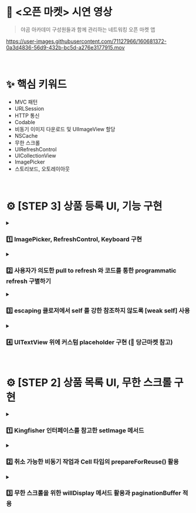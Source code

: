 # 📱 <오픈 마켓> 시연 영상

> 야곰 아카데미 구성원들과 함께 관리하는 네트워킹 오픈 마켓 앱

https://user-images.githubusercontent.com/71127966/160681372-0a3d4836-56d9-432b-bc5d-a276e3177915.mov

<br>

# ✨ 핵심 키워드

- MVC 패턴
- URLSession
- HTTP 통신
- Codable
- 비동기 이미지 다운로드 및 UIImageView 할당
- NSCache
- 무한 스크롤
- UIRefreshControl
- UICollectionView
- ImagePicker
- 스토리보드, 오토레이아웃

<br>

# ⚙️ [STEP 3] 상품 등록 UI, 기능 구현

<details>
<summary><h3>1️⃣ ImagePicker, RefreshControl, Keyboard 구현</h3></summary>

|🖼️ ImagePicker 기능|♻️ RefreshControl 기능|↕️ Keyboard 대응|
|:-:|:-:|:-:|
|![ImagePicker 기능](https://user-images.githubusercontent.com/71127966/161112789-f8bd631e-8e3d-494f-8363-64cba1a3f7ab.gif)|![RefreshControl 기능](https://user-images.githubusercontent.com/71127966/161114708-f5193b2c-1084-418c-8ce4-fe66fd3cceb3.gif)|![Keyboard 대응](https://user-images.githubusercontent.com/71127966/161109574-bdd6c677-7df1-41b7-a56e-bccaa444f277.gif)|
|imagePicker Cell 을 클릭하면<br>사진첩에서 사진을 추가할 수 있습니다.<br>정방형으로 크롭이 가능합니다.<br>사진은 최대 5장까지 추가할 수 있습니다.|화면의 edge 를 당겨서(pulling)<br>새로고침(refresh) 할 수 있습니다.<br>상품등록에 성공하면 Modal 이 내려가고<br>화면이 새로고침되며 추가한 상품을 보여줍니다.|사용자가 textField/textView 를 터치하면<br>입력하는 데이터에 알맞은 키보드가 올라옵니다.<br>콘텐츠가 키보드에 의해 가려지면,<br>화면이 올라오며 대응합니다.|

</details>

<details>
<summary><h3>2️⃣ 사용자가 의도한 pull to refresh 와 코드를 통한 programmatic refresh 구별하기</h3></summary>

- [UIRefreshControl](https://developer.apple.com/documentation/uikit/uirefreshcontrol) 기능을 구현한 부분에서, 사용자가 의도적으로 `pull to refresh` 하는 경우와, `상품 등록`에 성공해서 그 상품을 보여주기 위해 `programmatic refresh` 하는 경우를 분기 처리하기 위해 `isRefreshing` 프로퍼티를 활용했습니다.
  - `isRefreshing` 프로퍼티가 `false` 라면 -> 상품 등록에 성공한 것이므로, 해당 상품이 정상적으로 등록된 걸 보여주기 위해, TableView 최상단으로 이동시킵니다. 

- DispatchQueue.main.async 가 아니라, `asyncAfter(deadline: .now() + 0.5)`를 사용한 이유는 따로 기술 블로그에 정리했습니다.
  - [[iOS] 당겨서 새로고침(Pull to Refresh) 상용앱처럼 구현하는 방법](https://bicycleforthemind.tistory.com/39)
  
```swift
// handleRefreshControl() 메서드 내부 로직 중에서, reloadData() 가 위치한 부분

DispatchQueue.main.asyncAfter(deadline: .now() + 0.5) {
    self.tableView.reloadData() // refresh 가 시작되면, Main Thread 에서 reloadData() 메서드 호출
    if self.refreshControl?.isRefreshing == false {
        self.scrollToTop(animated: false) // 상품 등록에 성공한 경우, TableView 의 최상단으로 이동
    }
    self.refreshControl?.endRefreshing()
}
```

</details>

<details>
<summary><h3>3️⃣ escaping 클로저에서 self 를 강한 참조하지 않도록 [weak self] 사용</h3></summary>

- escaping 클로저에서 `self`를 사용하는 경우, 클로저의 범위(scope) 수명 동안에는 self 에 대한 `강한 참조`를 유지합니다.
  - self 또한 참조 타입인 클로저의 `Reference Count(이하 RC)`를 1 증가시킵니다. 이로써 `클로저`와 `self` 사이에는 `강한 순환 참조`가 발생합니다.
  - 클로저의 실행이 완료되면, 클로저가 들고 있던 self 에 대한 강한 참조가 해제되면서, `self` 의 RC 가 1 감소합니다.
  - 하지만, 서버에 요청한 API 에 대한 응답이 정상적으로 돌아오지 않는다면, 클로저와 self 사이의 `강한 순환 참조`가 해결되지 않아 `메모리 누수`가 발생할 수 있습니다.

- 강한 순환 참조를 방지하기 위해, 클로저에서 `[self weak]`를 선언해 self 의 RC 가 올라가지 않도록 했습니다.
  - 프로젝트 전체에서 `self`를 사용하는 escaping 클로저 전체에 [self weak] 를 사용했습니다.
  - 📃 참고 블로그 [You don’t (always) need [weak self]](https://velog.io/@haanwave/Article-You-dont-always-need-weak-self)
  
```swift
// handleRefreshControl() 메서드 로직 중, 새로운 데이터를 서버에 요청하는 부분

APIExecutor().execute(request) { [weak self] (result: Result<ProductsListPage, Error>) in
    // weak self 사용으로 인해 self 가 옵셔널이 되므로, 옵셔널 바인딩을 통해 클로저 시작 시, self 에 대한 임시 강한 참조 생성
    guard let self = self else { return }
    
    switch result {
    case .success(let productsListPage):
        // 임시 강한 참조가 걸린 self 를 옵셔널 체이닝 없이 사용
        self.currentPageNo = productsListPage.pageNo
        self.hasNextPage = productsListPage.hasNext
        // ...
```

</details>

<details>
<summary><h3>4️⃣ UITextView 위에 커스텀 placeholder 구현 (🥕 당근마켓 참고)</h3></summary>

- 유명 앱인 `당근마켓`의 상품 등록 화면에서 구현된 `UITextView placeholder` 를 그대로 구현해보고 싶었습니다.
  - UIKit 의 [UITextView](https://developer.apple.com/documentation/uikit/uitextview)에는 기본적인 `placeholder` 기능이 없으므로, 직접 구현해야 했습니다.

- placeholder 역할을 할 별도의 UITextView 를 생성하며, 특정 프로퍼티를 아래와 같이 변경했습니다.
  - ⭐ `isUserInteractionEnabled` -> 가장 중요한 부분입니다. placeholder 역할을 하는 UITextView 가 `사용자의 터치`를 받으면 안 되므로, [isUserInteractionEnabled](https://developer.apple.com/documentation/uikit/uiview/1622577-isuserinteractionenabled) 프로퍼티를 false 로 바꿔, 터치를 무시하도록 만들었습니다.
  - `textColor` -> 텍스트 색상은 placeholder 특유의 회색을 표현하기 위해, [UIColor.placeholderText](https://developer.apple.com/documentation/uikit/uicolor/3173134-placeholdertext) 색상 적용했습니다.
  - `backgroundColor` -> 배경은 투명한 색상인 [UIColor.clear](https://developer.apple.com/documentation/uikit/uicolor/1621945-clear) 적용하여, 콘텐츠를 가리지 않도록 했습니다.
  - `isScrollEnabled` -> 스크롤 가능 여부를 나타내는 [isScrollEnabled](https://developer.apple.com/documentation/uikit/uiscrollview/1619395-isscrollenabled)를 false 로 만들어서, 오토레이아웃으로 넓이을 잡아줄 수 있도록 했습니다.
  
```swift
// 커스텀 placeholder 역할을 해줄 UITextView 생성

private var descriptionsTextViewPlaceholder: UITextView = {
    let textView = UITextView()
    textView.text = "브랜드, 사이즈, 색상, 소재 등 물품에 대한 자세한 정보를 작성하면 판매확률이 올라가요!"
    textView.textColor = .placeholderText // 디폴트로 정의된 placeholder 색상 적용
    textView.font = .preferredFont(forTextStyle: .body)
    textView.backgroundColor = .clear // 투명한 배경색을 적용
    textView.isUserInteractionEnabled = false // 사용자의 터치를 받지 못하도록 interaction 프로퍼티를 false 처리
    textView.isScrollEnabled = false // 스크롤이 불가능하게 만들어서 오토레이아웃으로 넓이 잡아줄 수 있도록 처리
    textView.translatesAutoresizingMaskIntoConstraints = false // 코드로 오토레이아웃을 적용할 것이므로, 해당 프로퍼티는 false 처리
    return textView
}()

// 아래 메서드는 viewDidLoad() 에서 호출

private func configureDescriptionTextView() {
    // 프로젝트 내의 모든 IBOutlet 에서 강제 추출(!) 대신, 안전한 옵셔널(?) 처리를 해줬기에, 옵셔널 바인딩 필요
    guard let descriptionsTextView = descriptionsTextView else { return }
    descriptionsTextView.addSubview(descriptionsTextViewPlaceholder) // 기존 UITextView 위에 addSubview
    NSLayoutConstraint.activate([
        // widthAnchor 를 잡아주지 않으면, text 가 화면을 벗어남
        descriptionsTextViewPlaceholder.widthAnchor.constraint(equalTo: descriptionsTextView.widthAnchor),
        descriptionsTextViewPlaceholder.leadingAnchor.constraint(equalTo: descriptionsTextView.leadingAnchor),
        descriptionsTextViewPlaceholder.trailingAnchor.constraint(equalTo: descriptionsTextView.trailingAnchor),
        descriptionsTextViewPlaceholder.topAnchor.constraint(equalTo: descriptionsTextView.topAnchor),
        descriptionsTextViewPlaceholder.bottomAnchor.constraint(equalTo: descriptionsTextView.bottomAnchor)
    ])
}
```

|🥕 당근마켓 placeholder|모방한 placeholder 모습|
|:-:|:-:|
|<img src="https://user-images.githubusercontent.com/71127966/161421827-b1630006-868d-4896-a56d-59f38029511d.gif" width="320">|<img src="https://user-images.githubusercontent.com/71127966/161422065-0a4c59aa-f429-4c90-8b14-87107a16f612.gif" width="320">|

</details>

<br>

# ⚙️ [STEP 2] 상품 목록 UI, 무한 스크롤 구현

<details>
<summary><h3>1️⃣ Kingfisher 인터페이스를 참고한 setImage 메서드</h3></summary>

- 이미지 다운로드를 위한 `setImage 메서드`는 [Kingfisher 인터페이스](https://github.com/onevcat/Kingfisher#kingfisher-101)를 참고해서 만들었습니다.
  - `URL` 주소를 파라미터로 넣으면, `메모리 캐시`에 동일한 URL을 가진 이미지가 있는지 체크하고, 없다면 이미지를 다운로드해서 `UIImageView 에 할당`하는 메서드입니다.
  - `UIImageView` 타입의 extension 으로 메서드를 만들고, 테이블뷰/컬렉션뷰의 `cellForRowAt` 메서드가 호출될 때, cell 타입 스스로가 setImage 메서드를 호출해서 `비동기(async)`로 이미지를 다운받아 UIImageView 를 채우는 로직을 가지고 있습니다.

- 테이블뷰/컬렉션뷰의 스크롤을 빠른 속도로 내리면, `Cell 재사용` 로직 때문에 이미지가 바뀌는 이슈가 있었는데요, 그 해결 과정은 별도의 이슈( #6 )로 정리했습니다.
  - `취소 가능한 비동기 작업(Cancellable)`에 대해선 2️⃣번에 정리했습니다! 😄

```swift
extension UIImageView {
    
    func setImage(with url: URL, invalidImage: UIImage) -> Cancellable? {
        let cacheKey = url.absoluteString as NSString // URL 을 cacheKey 로 활용하기 위한 변환 과정
        
        // 해당 cacheKey 를 사용하는 이미지가 메모리 캐시에 존재한다면, 그 이미지를 꺼내 할당
        if let cachedImage = ImageCacheManager.shared.object(forKey: cacheKey) {
            self.image = cachedImage
            return nil // 이미지를 새롭게 다운받는 비동기 작업이 불필요하므로, nil 을 반환하며 메서드 종료
        }
        
        let task = URLSession.shared.dataTask(with: url) { [weak self] data, _, error in
            guard let self = self else { return }
            
            // 에러가 발생했고 그 에러가 Cell 의 재사용을 위한 prepareForReuse() 메서드 내의 비동기 작업 '취소(cancelled)'로 인한 것이 아니라면 ...
            if let error = error, error.localizedDescription != "cancelled" {
                DispatchQueue.main.async {
                    self.image = invalidImage // 미리 준비해둔 placeholder 이미지를 대신 할당
                }
                print("❌ 에러 : \(error.localizedDescription) 발생!")
                return
            } else {
                DispatchQueue.main.async {
                    guard let imageData = data,
                          let image = UIImage(data: imageData) else { return }
                    self.image = image
                    ImageCacheManager.shared.setObject(image, forKey: cacheKey) // 메모리 캐시에 URL 을 cacheKey 로 하는 이미지 저장
                }
            }
        }
        task.resume()
        return task // 이미지를 새롭게 다운받는 비동기 작업을 반환하며 메서드 종료
    }
}
```

</details>

<details>
<summary><h3>2️⃣ 취소 가능한 비동기 작업과 Cell 타입의 prepareForReuse() 활용</h3></summary>

- 위 1️⃣번에서 다뤘던 `setImage` 메서드는, 특이하게 `Cancellable?`을 반환합니다.
  - Cancellable 프로토콜을 준수하는 타입이 반환되고, 옵셔널을 붙여서 `nil`이 반환될 수도 있죠.
  - 반환시키는 task 는 원래 [URLSessionDataTask](https://developer.apple.com/documentation/foundation/urlsessiondatatask) 클래스 타입이지만, `추상화`를 위해 Cancellable 프로토콜을 채택하게 만들고, 그 프로토콜이 반환되는 것으로 표현했습니다.
  - Cancellable 프로토콜을 준수하려면, 오직 하나의 메서드 `cancel()` 만을 구현하면 됩니다.
  - 이때, `URLSessionDataTask` 클래스는 인스턴스 메서드로 이미 동일한 이름의 [cancel()](https://developer.apple.com/documentation/foundation/urlsessiontask/1411591-cancel) 메서드를 사용할 수 있습니다.

- UITableViewCell 타입에 프로퍼티로 `private var cancellableImageTask: Cancellable?` 를 생성해둡니다.
  - 그리고 `setImage` 메서드를 호출할 때 마다, 그 반환값을 cancellableImageTask 프로퍼티에 할당합니다.
  - 만약 다운로드 받아야 하는 이미지가 이미 `메모리 캐시`에 존재하면 cancellableImageTask 프로퍼티는 `nil`을 유지할 것이고, 비동기 작업이 완료되는 경우에도 `nil`이 될 것입니다.

- ☑️ 만약 테이블뷰의 스크롤을 빠르게 내리게 되면, Cell 타입이 `재사용`되면서, [prepareForReuse()](https://developer.apple.com/documentation/uikit/uitableviewcell/1623223-prepareforreuse) 메서드가 호출됩니다.
  - 이때, Cell 재사용을 위해 이미지를 비워주고(nil), 완료되지 않은 비동기 작업을 `취소(cancel)`시킵니다.
  - 이 방법을 통해, 스크롤을 빠르게 내리더라도, 이미지를 안정적으로 세팅할 수 있습니다.
  
```swift
protocol Cancellable {
    // Cancellable 프로토콜을 채택한 타입은 cancel() 메서드를 구현해야 함
    func cancel()
}

// URLSessionDataTask 클래스가 Cancellable 프로토콜 채택
extension URLSessionDataTask: Cancellable { }

final class ProductTableViewCell: UITableViewCell {
    // @IBOutlet 프로퍼티들 ...
    
    // ⭐️Cancellable 프로토콜을 준수하는 프로퍼티 cancellableImageTask 를 옵셔널로 선언!
    private var cancellableImageTask: Cancellable?
    
    // 이미지 다운로드에 실패하면 보여줄 UIImage 생성
    private let invalidImage: UIImage = {
        let invalidImage = UIImage(systemName: "xmark.icloud") ?? UIImage()
        return invalidImage.withTintColor(.systemGray, renderingMode: .alwaysOriginal)
    }()
    
    override func prepareForReuse() {
        productThumbnail?.image = nil // 일단 이미지를 비워주고
        cancellableImageTask?.cancel() // ⭐️만약 완료되지 않은 비동기 작업이 있다면, 취소(cancel)함
    }
    
    func configureTableContent(with product: Product) {
        if let url = URL(string: product.thumbnail) {
            // cancellableImageTask 프로퍼티에 비동기 작업을 할당
            cancellableImageTask = productThumbnail?.setImage(
                with: url,
                invalidImage: invalidImage
            )
        }
        productName?.attributedText = product.attributedName
        productPrice?.attributedText = product.attributedPrice
        productBargainPrice?.attributedText = product.attributedBargainPrice
        productStock?.attributedText = product.attributedStock
    }
}
```

</details>
  
<details>
<summary><h3>3️⃣ 무한 스크롤을 위한 willDisplay 메서드 활용과 paginationBuffer 적용</h3></summary>
  
- UITableViewController 클래스의 [willDisplay](https://developer.apple.com/documentation/uikit/uitableviewdelegate/1614883-tableview) 메서드를 활용해서, 다음 Cell 들을 어느 타이밍에 테이블뷰에 추가할 것인지 결정했습니다.
  - 스크롤이 테이블뷰의 바닥에 닿기 전에, 미리 다음 페이지 정보를 다운로드하면, `버벅거림 없는 무한 스크롤`이 가능합니다.
  - 이때, `paginationBuffer`라는 이름의 프로퍼티를 선언해서, 개념을 구체화했습니다.
  - paginationBuffer 개념을 처음 만들 때, 페이지네이션이 중복으로 작동하는 이슈가 있었는데요, 그 해결 과정은 별도의 이슈( #4 )로 정리했습니다. 😄
  
```swift
final class ProductTableViewController: UITableViewController {
    
    private var currentPageNo: Int = 1
    private var hasNextPage: Bool = false
    
    override func tableView(_ tableView: UITableView, willDisplay cell: UITableViewCell, forRowAt indexPath: IndexPath) {
        let paginationBuffer = 3 // 테이블뷰의 마지막 Cell '2개' 위에서 다음 페이지 다운로드 시작
        // 만약 products.count 가 '10'이라면, 마지막 indexPath.row 는 '9'가 된다.
        // indexPath.row 가 '7'이 되는 시점은 마지막 Cell '2개' 위에 있는 Cell 이 화면에 보일 때가 된다.
        guard indexPath.row == products.count - paginationBuffer,
              hasNextPage == true else { return } // 다운로드받을 '다음 페이지'가 존재하는지도 확인 필요
        
        downloadProductsListPage(number: currentPageNo + 1)
    }
}
```

</details>
